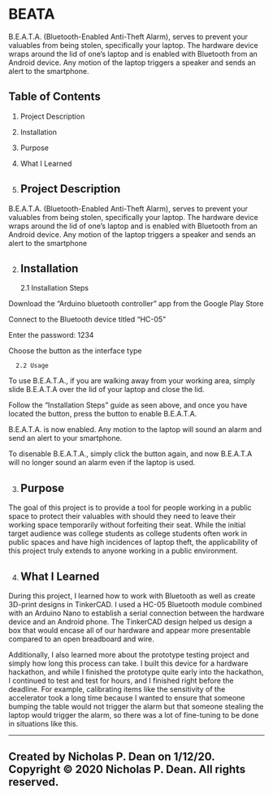 # BEATA
B.E.A.T.A. (Bluetooth-Enabled Anti-Theft Alarm), serves to prevent your valuables from being stolen, specifically your laptop. The hardware device wraps around the lid of one’s laptop and is enabled with Bluetooth from an Android device. Any motion of the laptop triggers a speaker and sends an alert to the smartphone.

   Table of Contents
   -----------------

   1. Project Description

   2. Installation

   3. Purpose

   4. What I Learned


1. Project Description
   --------------------------------

B.E.A.T.A. (Bluetooth-Enabled Anti-Theft Alarm), serves to prevent your valuables from being stolen, specifically your laptop. The hardware device wraps around the lid of one’s laptop 
and is enabled with Bluetooth from an Android device. Any motion of the laptop triggers a speaker and sends an alert to the smartphone

2. Installation
   -------------------

   2.1 Installation Steps

Download the “Arduino bluetooth controller” app from the Google Play Store

Connect to the Bluetooth device titled “HC-05”

Enter the password: 1234

Choose the button as the interface type
      
      2.2 Usage

To use B.E.A.T.A., if you are walking away from your working area, simply slide B.E.A.T.A over the lid of your laptop and close the lid. 

Follow the “Installation Steps” guide as seen above, and once you have located the button, press the button to enable B.E.A.T.A.

B.E.A.T.A. is now enabled. Any motion to the laptop will sound an alarm and send an alert to your smartphone. 

To disenable B.E.A.T.A., simply click the button again, and now B.E.A.T.A will no longer sound an alarm even if the laptop is used. 

3. Purpose
   ------------

The goal of this project is to provide a tool for people working in a public space to protect their valuables with should they need to leave their working space temporarily 
without forfeiting their seat. While the initial target audience was college students as college students often work in public spaces and have high incidences of laptop theft, the 
applicability of this project truly extends to anyone working in a public environment.

4. What I Learned
   ------------

During this project, I learned how to work with Bluetooth as well as create 3D-print designs in TinkerCAD. I used a HC-05 Bluetooth module combined with an Arduino Nano to establish a 
serial connection between the hardware device and an Android phone. The TinkerCAD design helped us design a box that would encase all of our hardware and appear more presentable compared 
to an open breadboard and wire.   

Additionally, I also learned more about the prototype testing project and simply how long this process can take. I built this device for a hardware hackathon, and while I finished the 
prototype quite early into the hackathon, I continued to test and test for hours, and I finished right before the deadline. For example, calibrating items like the sensitivity of the 
accelerator took a long time because I wanted to ensure that someone bumping the table would not trigger the alarm but that someone stealing the laptop would trigger the alarm, so there was 
a lot of  fine-tuning to be done in situations like this.

------------------------------------------------------------------------
Created by Nicholas P. Dean on 1/12/20.
Copyright © 2020 Nicholas P. Dean. All rights reserved. 
------------------------------------------------------------------------

